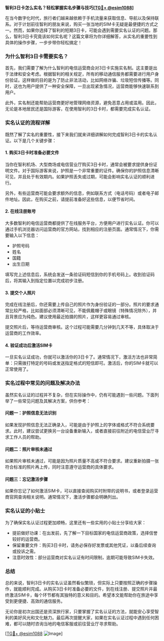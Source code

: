 **智利3日卡怎么实名？轻松掌握实名步骤与技巧[[TG💪+ @esim1088](https://t.me/s/esim1088)]**

在当今数字化时代，旅行者们越来越依赖于手机流量来获取信息、导航以及保持联系。对于计划前往智利的朋友来说，购买一张当地的SIM卡无疑是最便捷的方式之一。然而，如果你选择了智利的短期3日卡，可能会遇到需要实名认证的问题。那么，智利3日卡究竟该如何实名呢？这篇文章将为你详细解答，从实名的重要性到具体的操作步骤，一步步带你轻松搞定！

### **为什么智利3日卡需要实名？**

首先，我们需要了解为什么智利的电信运营商会对3日卡实施实名制。这主要是出于法律和安全考虑。根据智利的相关规定，所有的移动通信服务都需要进行用户身份验证。这样做的目的是为了防止非法活动，比如网络诈骗、垃圾短信传播等。同时，这也为用户提供了一种安全保障，一旦出现紧急情况，运营商能够快速联系到用户。

此外，实名制还能帮助运营商更好地管理网络资源，避免恶意占用或滥用。因此，无论是本地居民还是国际游客，在使用智利的3日卡时，都需要完成实名认证。

### **实名认证的流程详解**

既然了解了实名的重要性，接下来我们就来详细讲解如何完成智利3日卡的实名认证。以下是几个关键步骤：

#### **1. 购买3日卡时准备必要文件**

当你在智利机场、大型商场或电信营业厅购买3日卡时，通常会被要求提供身份证明文件。对于国际游客来说，护照是一个非常重要的证件。确保你的护照信息清晰可见，并且处于有效期内。如果护照丢失或过期，可能会影响实名认证的顺利进行。

另外，有些运营商可能会要求额外的信息，例如联系方式（电话号码）或者电子邮件地址。因此，在购买之前，请提前准备好这些信息，以便节省时间。

#### **2. 在线注册账号**

大多数智利的电信运营商都提供了在线服务平台，方便用户进行实名认证。你可以通过手机浏览器访问运营商的官方网站，找到相应的注册页面。通常情况下，你需要输入以下信息：

- 护照号码
- 姓名
- 国籍
- 出生日期

填写完上述信息后，系统会发送一条验证码短信到你的手机号码上。收到验证码后，将其输入到指定位置以完成初步注册。

#### **3. 提交个人照片**

完成在线注册后，你还需要上传自己的照片作为身份验证的一部分。照片的要求通常比较严格，比如面部必须清晰可见，不能佩戴帽子或眼镜（特殊情况除外），并且背景应为纯色。建议使用最近拍摄的照片，这样更容易通过审核。

提交照片后，等待运营商审核。这个过程可能需要几分钟到几天不等，具体取决于运营商的工作效率。

#### **4. 验证成功后激活SIM卡**

一旦实名认证成功，你就可以激活你的3日卡了。通常情况下，激活方法也非常简单：只需拨打特定的号码或发送指定格式的短信即可。激活后，你的SIM卡就可以正常使用了。

### **实名过程中常见的问题及解决办法**

虽然实名认证的过程并不复杂，但在实际操作中，仍有可能遇到一些问题。下面列举了一些常见问题及其解决方案，供你参考：

#### **问题一：护照信息无法识别**
如果发现护照信息无法正确录入，可能是由于护照上的字体或格式不符合系统要求。此时，建议尝试更换另一台设备重新输入，或者直接前往附近的电信营业厅寻求工作人员的帮助。

#### **问题二：照片审核未通过**
如果照片审核未通过，可能是因为照片质量不高或不符合要求。建议重新拍摄一张符合标准的照片再上传，同时注意遵守运营商的具体要求。

#### **问题三：忘记激活步骤**
如果你忘记了如何激活SIM卡，可以直接查阅购买时附带的说明书，或者登录运营商官网查询相关说明。通常情况下，激活步骤都会明确列出。

### **实名认证的小贴士**

为了确保实名认证过程更加顺畅，这里还有一些实用的小贴士分享给大家：

- 提前做好功课：在出发前，先了解一下目标国家的电信运营商政策，选择信誉较好的运营商。
- 保留重要文件：购买3日卡时，请务必保存好发票或其他凭证，以备后续查询或投诉之需。
- 注意时效性：部分运营商对实名认证有时间限制，逾期可能导致SIM卡失效。

### **总结**

总的来说，智利3日卡的实名认证虽然看似繁琐，但实际上只要按照正确的步骤操作，就能顺利完成。从购买3日卡时准备必要的文件，到在线注册、提交照片并最终激活SIM卡，每个环节都有其独特的意义和目的。希望本文能帮助你在旅途中享受到更便捷、高效的通信服务。

无论你是初次出国还是资深旅行家，只要掌握了实名认证的方法，就能安心享受智利的美好风光和文化魅力。最后再次提醒大家，如果在实名认证过程中遇到任何困难，都可以随时咨询当地的电信客服或前往营业厅寻求帮助。

[[TG💪+ @esim1088](https://t.me/s/esim1088) ![Image](https://i.postimg.cc/4NQfJmqS/Snipaste-2025-05-13-00-14-12.png)]